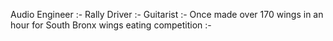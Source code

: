 Audio Engineer :-
Rally Driver :-
Guitarist :-
Once made over 170 wings in an hour for South Bronx wings eating competition :-

<!---
im2lazy14/im2lazy14 is a ✨ special ✨ repository because its `README.md` (this file) appears on your GitHub profile.
You can click the Preview link to take a look at your changes.
--->
